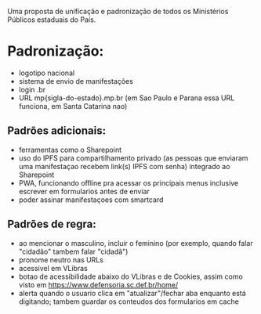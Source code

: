 Uma proposta de unificação e padronização de todos os Ministérios Públicos estaduais do País.

# Padronização:
- logotipo nacional
- sistema de envio de manifestações
- login .br
- URL mp{sigla-do-estado}.mp.br (em Sao Paulo e Parana essa URL funciona, em Santa Catarina nao)

## Padrões adicionais:
- ferramentas como o Sharepoint
- uso do IPFS para compartilhamento privado (as pessoas que enviaram uma manifestaçao recebem link(s) IPFS com senha) integrado ao Sharepoint
- PWA, funcionando offline pra acessar os principais menus inclusive escrever em formularios antes de enviar
- poder assinar manifestaçoes com smartcard

## Padrões de regra:
- ao mencionar o masculino, incluir o feminino (por exemplo, quando falar "cidadão" tambem falar "cidadã")
- pronome neutro nas URLs
- acessivel em VLibras
- botao de acessibilidade abaixo do VLibras e de Cookies, assim como visto em https://www.defensoria.sc.def.br/home/
- alerta quando o usuario clica em "atualizar"/fechar aba enquanto está digitando; tambem guardar os conteudos dos formularios em cache

